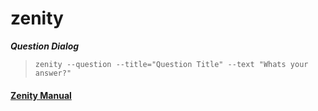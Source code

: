 # zenity

***Question Dialog***
> `zenity --question --title="Question Title" --text "Whats your answer?"`



#### [Zenity Manual](https://help.gnome.org/users/zenity/stable/)
